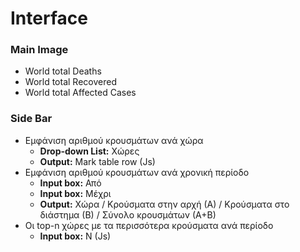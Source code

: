 # Interface
### Main Image
* World total Deaths
* World total Recovered
* World total Affected Cases

### Side Bar
* Εμφάνιση αριθμού κρουσμάτων ανά χώρα
  * <b>Drop-down List:</b> Χώρες
  * <b>Output:</b> Mark table row (Js)
* Εμφάνιση αριθμού κρουσμάτων ανά χρονική περίοδο
  * <b>Input box:</b> Από
  * <b>Input box:</b> Μέχρι
  * <b>Output:</b> Χώρα / Κρούσματα στην αρχή (Α) / Κρούσματα στο διάστημα (Β) / Σύνολο κρουσμάτων (Α+Β)
* Οι top-n χώρες με τα περισσότερα κρούσματα ανά περίοδο
  * <b>Input box:</b> N (Js)

